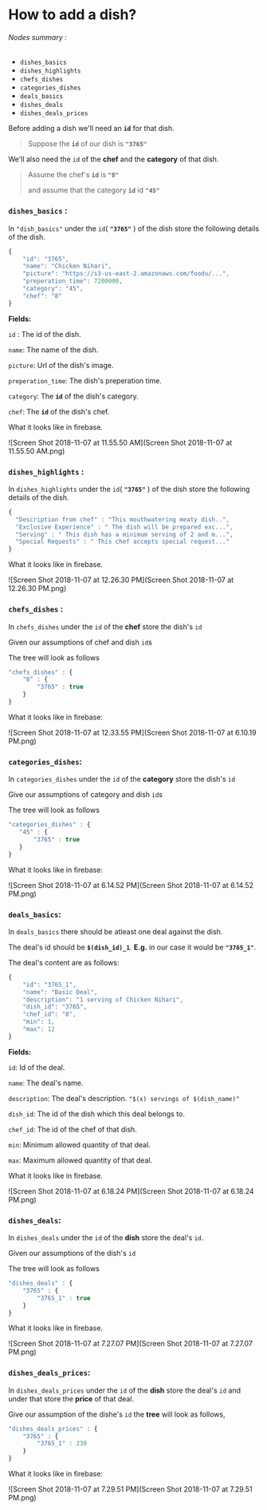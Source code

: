 # How to add a dish?

###### Nodes summary :

- `dishes_basics`
- `dishes_highlights`
- `chefs_dishes`
- `categories_dishes`
- `deals_basics`
- `dishes_deals`
- `dishes_deals_prices`



Before adding a dish we'll need an **`id`** for that dish.

> Suppose the **`id`** of our dish is **`"3765"`** 



We'll also need the `id` of the **chef** and the **category** of that dish.

> Assume the chef's **`id`** is **`"8"`**
>
> and assume that the category **`id`** id **`"45"`**



### `dishes_basics` :

In `"dish_basics"` under the `id`( **`"3765"`** ) of the dish store the following details of the dish.

```javascript
{
    "id": "3765",
    "name": "Chicken Nihari",
    "picture": "https://s3-us-east-2.amazonaws.com/foodu/...",
    "preperation_time": 7200000,
    "category": "45",
    "chef": "8"
}
```



**Fields:**

`id` : The id of the dish.

`name`: The name of the dish.

`picture`: Url of the dish's image.

`preperation_time`: The dish's preperation time.

`category`: The **`id`** of the dish's category.

`chef`: The **`id`** of the dish's chef.



What it looks like in firebase.

![Screen Shot 2018-11-07 at 11.55.50 AM](Screen Shot 2018-11-07 at 11.55.50 AM.png)



### `dishes_highlights` :

In `dishes_highlights` under the `id`( **`"3765"`** ) of the dish store the following details of the dish.

```javascript
{
  "Description from chef" : "This mouthwatering meaty dish..",
  "Exclusive Experience" : " The dish will be prepared exc...",
  "Serving" : " This dish has a minimum serving of 2 and m...",
  "Special Requests" : " This chef accepts special request..."
}
```



What it looks like in firebase.

![Screen Shot 2018-11-07 at 12.26.30 PM](Screen Shot 2018-11-07 at 12.26.30 PM.png)



### `chefs_dishes` :

In `chefs_dishes` under the `id` of the **chef** store the dish's `id`

Given our assumptions of chef and dish `id`s 

The tree will look as follows 

```javascript
"chefs_dishes" : {
    "8" : {
        "3765" : true
    }
}
```



What it looks like in firebase:

![Screen Shot 2018-11-07 at 12.33.55 PM](Screen Shot 2018-11-07 at 6.10.19 PM.png)



### `categories_dishes`:

In `categories_dishes` under the `id` of the **category** store the dish's `id`

Give our assumptions of category and dish `id`s

The tree will look as follows

 ```javascript
"categories_dishes" : {
    "45" : {
        "3765" : true
    }
}
 ```



What it looks like in firebase:

![Screen Shot 2018-11-07 at 6.14.52 PM](Screen Shot 2018-11-07 at 6.14.52 PM.png)



### `deals_basics`:

In `deals_basics` there should be atleast one deal against the dish.

The deal's id should be **`$(dish_id)_1`**. **E.g.** in our case it would be **`"3765_1"`**.

The deal's content are as follows:

```javascript
{
    "id": "3765_1",
    "name": "Basic Deal",
    "description": "1 serving of Chicken Nihari",
    "dish_id": "3765",
    "chef_id": "8",
    "min": 1,
    "max": 12
}
```



**Fields:**

`id`: Id of the deal.

`name`: The deal's name.

`description`: The deal's description. `"$(x) servings of $(dish_name)"`

`dish_id`: The id of the dish which this deal belongs to.

`chef_id`: The id of the chef of that dish.

`min`: Minimum allowed quantity of that deal.

`max`: Maximum allowed quantity of that deal.



What it looks like in firebase.

![Screen Shot 2018-11-07 at 6.18.24 PM](Screen Shot 2018-11-07 at 6.18.24 PM.png)



### `dishes_deals`:

In `dishes_deals` under the `id` of the **dish** store the deal's `id`.

Given our assumptions of the dish's `id`

The tree will look as follows 

````javascript
"dishes_deals" : {
    "3765" : {
        "3765_1" : true
    }
}
````

What it looks like in firebase.

![Screen Shot 2018-11-07 at 7.27.07 PM](Screen Shot 2018-11-07 at 7.27.07 PM.png)



### `dishes_deals_prices`:

In `dishes_deals_prices` under the `id` of the **dish** store the deal's `id` and under that store the **price** of that deal.

Give our assumption of the dishe's `id` the **tree** will look as follows,

```javascript
"dishes_deals_prices" : {
    "3765" : {
        "3765_1" : 230
    }
}
```

What it looks like in firebase:

![Screen Shot 2018-11-07 at 7.29.51 PM](Screen Shot 2018-11-07 at 7.29.51 PM.png)
